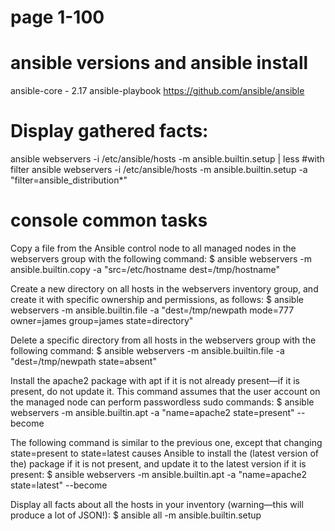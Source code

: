 # page 1-100

# ansible versions and ansible install
ansible-core - 2.17
ansible-playbook
https://github.com/ansible/ansible

# Display gathered facts:
ansible webservers -i /etc/ansible/hosts -m ansible.builtin.setup | less
#with filter
ansible webservers -i /etc/ansible/hosts -m ansible.builtin.setup -a "filter=ansible_distribution*"

# console common tasks
Copy a file from the Ansible control node to all managed nodes in the
webservers group with the following command:
$ ansible webservers -m ansible.builtin.copy -a "src=/etc/hostname dest=/tmp/hostname"

Create a new directory on all hosts in the webservers inventory group,
and create it with specific ownership and permissions, as follows:
$ ansible webservers -m ansible.builtin.file -a "dest=/tmp/newpath mode=777 owner=james group=james state=directory"

Delete a specific directory from all hosts in the webservers group with
the following command:
$ ansible webservers -m ansible.builtin.file -a "dest=/tmp/newpath state=absent"

Install the apache2 package with apt if it is not already present—if it is
present, do not update it. This command assumes that the user account on the managed node
can perform passwordless sudo commands:
$ ansible webservers -m ansible.builtin.apt -a "name=apache2 state=present" --become

The following command is similar to the previous one, except that
changing state=present to state=latest causes Ansible to
install the (latest version of the) package if it is not present, and update it
to the latest version if it is present:
$ ansible webservers -m ansible.builtin.apt -a "name=apache2 state=latest" --become

Display all facts about all the hosts in your inventory (warning—this will
produce a lot of JSON!):
$ ansible all -m ansible.builtin.setup

